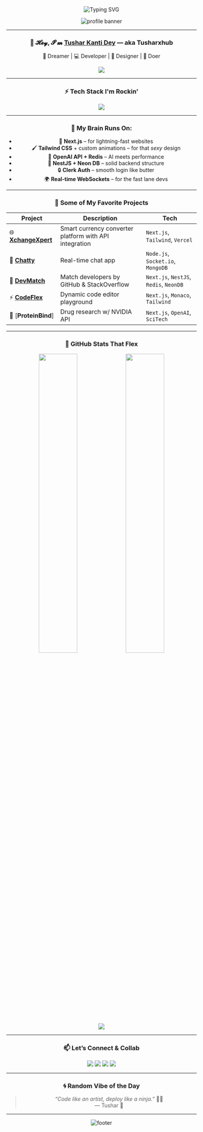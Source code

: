 <div align="center">

<img src="https://readme-typing-svg.herokuapp.com?font=Fira+Code&size=30&duration=3000&pause=500&color=FF00FF&center=true&vCenter=true&width=800&lines=🔥+Tushar+Kanti+Dey+is+Here+!;🚀+Creative+UI+Architect+%7C+Code+Ninja+%7C+DevMatch+Creator;✨+Full-stack+Wizard+%7C+Design+Strategist+%7C+Next.js+Expert" alt="Typing SVG" />

![profile banner](https://github.com/Tusharxhub/Tusharxhub/assets/104250756/2f6b04b2-07cc-4fc5-a7f1-c31f759e62a9)

---

### 👑 𝓗𝓮𝔂, 𝓘’𝓶 [Tushar Kanti Dey](https://darkaura.me) — aka **Tusharxhub**  
🌌 Dreamer | 💻 Developer | 🎨 Designer | 🎯 Doer

<a href="https://darkaura.me">
  <img src="https://img.shields.io/badge/Visit%20My%20Portfolio-%F0%9F%92%AB%20DARKAURA.ME-FF00FF?style=for-the-badge&logo=vercel&logoColor=white" />
</a>

---

### ⚡️ Tech Stack I'm Rockin'

<p align="center">
  <img src="https://skillicons.dev/icons?i=nextjs,react,tailwind,nodejs,mongodb,typescript,javascript,html,css,figma,vercel,supabase,git,github,redux" />
</p>

---

### 🧠 My Brain Runs On:
- 🔮 **Next.js** – for lightning-fast websites  
- 🖌️ **Tailwind CSS** + custom animations – for that *sexy* design  
- 🧠 **OpenAI API + Redis** – AI meets performance  
- 🧬 **NestJS + Neon DB** – solid backend structure  
- 🔒 **Clerk Auth** – smooth login like butter  
- 🌍 **Real-time WebSockets** – for the fast lane devs  

---

### 🚀 Some of My Favorite Projects

| Project | Description | Tech |
|--------|-------------|------|
| 🌐 [**XchangeXpert**](https://xchange-xpert-sepia.vercel.app/) | Smart currency converter platform with API integration | `Next.js`, `Tailwind`, `Vercel` |
| 💬 [**Chatty**](https://github.com/Tusharxhub/Chatty) | Real-time chat app | `Node.js`, `Socket.io`, `MongoDB` |
| 🎯 [**DevMatch**](https://github.com/Tusharxhub) | Match developers by GitHub & StackOverflow | `Next.js`, `NestJS`, `Redis`, `NeonDB` |
| ⚡ [**CodeFlex**](https://github.com/Tusharxhub/codeflex) | Dynamic code editor playground | `Next.js`, `Monaco`, `Tailwind` |
| 🧬 [**ProteinBind**] | Drug research w/ NVIDIA API | `Next.js`, `OpenAI`, `SciTech` |

---

### 💎 GitHub Stats That Flex

<p align="center">
  <img src="https://github-readme-stats.vercel.app/api?username=Tusharxhub&show_icons=true&theme=radical&border_radius=20&count_private=true&hide_rank=false&include_all_commits=true" width="45%" />
  <img src="https://github-readme-streak-stats.herokuapp.com/?user=Tusharxhub&theme=tokyonight&hide_border=false" width="45%" />
</p>

<p align="center">
  <img src="https://github-readme-activity-graph.vercel.app/graph?username=Tusharxhub&theme=react-dark&area=true&hide_border=true" />
</p>

---

### 📫 Let’s Connect & Collab

<p align="center">
  <a href="mailto:t.k.d.dey2033929837@gmail.com"><img src="https://img.shields.io/badge/Email-EA4335?style=for-the-badge&logo=gmail&logoColor=white" /></a>
  <a href="https://github.com/Tusharxhub"><img src="https://img.shields.io/badge/GitHub-000000?style=for-the-badge&logo=github&logoColor=white" /></a>
  <a href="https://www.instagram.com/tushardevx01/"><img src="https://img.shields.io/badge/Instagram-E4405F?style=for-the-badge&logo=instagram&logoColor=white" /></a>
  <a href="https://darkaura.me"><img src="https://img.shields.io/badge/Portfolio-DarkAura.me-8A2BE2?style=for-the-badge&logo=vercel&logoColor=white" /></a>
</p>

---

### 🌀 Random Vibe of the Day

> *“Code like an artist, deploy like a ninja.”* 🥷✨  
> — Tushar 🖤

---

![footer](https://capsule-render.vercel.app/api?type=waving&color=FF00FF&height=200&section=footer)

</div>